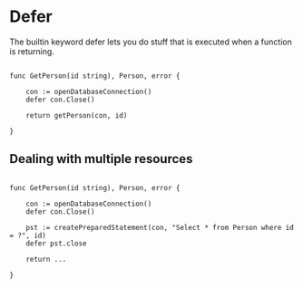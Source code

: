 # Defer

The builtin keyword defer lets you do stuff that is executed when a function is returning.


```golang

func GetPerson(id string), Person, error {
	
	con := openDatabaseConnection()
	defer con.Close()
	
	return getPerson(con, id)
	
}

```

## Dealing with multiple resources

```golang

func GetPerson(id string), Person, error {
	
	con := openDatabaseConnection()
	defer con.Close()
	
	pst := createPreparedStatement(con, "Select * from Person where id = ?", id)
	defer pst.close
	
	return ...
	
}

```
